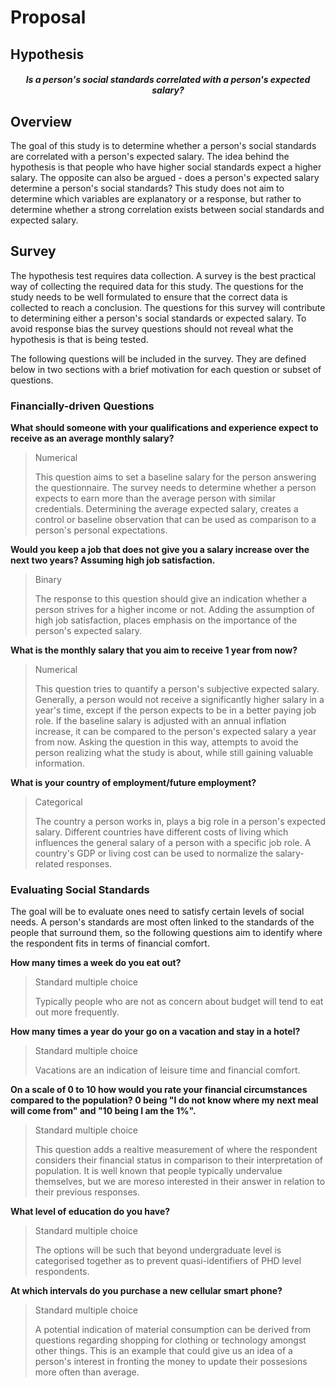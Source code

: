 # Proposal

## Hypothesis

<h5 align="center"> Is a person's social standards correlated with a person's expected salary? </a></h5>

## Overview

The goal of this study is to determine whether a person's social standards are correlated with a person's expected salary. The idea behind the hypothesis is that people who have higher social standards expect a higher salary. The opposite can also be argued - does a person's expected salary determine a person's social standards? This study does not aim to determine which variables are explanatory or a response, but rather to determine whether a strong correlation exists between social standards and expected salary.

## Survey

The hypothesis test requires data collection. A survey is the best practical way of collecting the required data for this study. The questions for the study needs to be well formulated to ensure that the correct data is collected to reach a conclusion. The questions for this survey will contribute to determining either a person's social standards or expected salary. To avoid response bias the survey questions should not reveal what the hypothesis is that is being tested.

The following questions will be included in the survey. They are defined below in two sections with a brief motivation for each question or subset of questions.

### Financially-driven Questions

**What should someone with your qualifications and experience expect to receive as an average monthly salary?**

> Numerical
>
> This question aims to set a baseline salary for the person answering the questionnaire. The survey needs to determine whether a person expects to earn more than the average person with similar credentials. Determining the average expected salary, creates a control or baseline observation that can be used as comparison to a person's personal expectations.

**Would you keep a job that does not give you a salary increase over the next two years? Assuming high job satisfaction.**

> Binary
>
> The response to this question should give an indication whether a person strives for a higher income or not. Adding the assumption of high job satisfaction, places emphasis on the importance of the person's expected salary.

**What is the monthly salary that you aim to receive 1 year from now?**

> Numerical
>
> This question tries to quantify a person's subjective expected salary. Generally, a person would not receive a significantly higher salary in a year's time, except if the person expects to be in a better paying job role. If the baseline salary is adjusted with an annual inflation increase, it can be compared to the person's expected salary a year from now. Asking the question in this way, attempts to avoid the person realizing what the study is about, while still gaining valuable information.

**What is your country of employment/future employment?**

> Categorical
>
> The country a person works in, plays a big role in a person's expected salary. Different countries have different costs of living which influences the general salary of a person with a specific job role. A country's GDP or living cost can be used to normalize the salary-related responses.

### Evaluating Social Standards

The goal will be to evaluate ones need to satisfy certain levels of social needs. A person's standards are most often linked to the standards of the people that surround them, so the following questions aim to identify where the respondent fits in terms of financial comfort.

**How many times a week do you eat out?**

> Standard multiple choice
>
> Typically people who are not as concern about budget will tend to eat out more frequently.  

**How many times a year do your go on a vacation and stay in a hotel?**

> Standard multiple choice
>
> Vacations are an indication of leisure time and financial comfort.

**On a scale of 0 to 10 how would you rate your financial circumstances compared to the population? 0 being "I do not know where my next meal will come from" and "10 being I am the 1%".**

> Standard multiple choice
>
> This question adds a realtive measurement of where the respondent considers their financial status in comparison to their interpretation of population. It is well known that people typically undervalue themselves, but we are moreso interested in their answer in relation to their previous responses. 

**What level of education do you have?**

> Standard multiple choice
>
> The options will be such that beyond undergraduate level is categorised together as to prevent quasi-identifiers of PHD level respondents.

**At which intervals do you purchase a new cellular smart phone?**

> Standard multiple choice
>
> A potential indication of material consumption can be derived from questions regarding shopping for clothing or technology amongst other things. This is an example that could give us an idea of a person's interest in fronting the money to update their possesions more often than average. 
